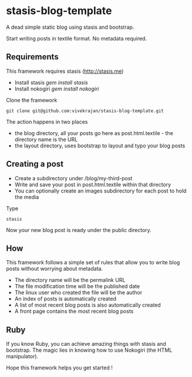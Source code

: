 stasis-blog-template
====================

A dead simple static blog using stasis and bootstrap.

Start writing posts in textile format. No metadata required. 


Requirements
------------

This framework requires stasis (http://stasis.me)

* Install stasis _gem install stasis_
* Install nokogiri _gem install nokogiri_



Clone the framework

    git clone git@github.com:vivekrajan/stasis-blog-template.git 
  
The action happens in two places

* the blog directory, all your posts go here as post.html.textile - the directory name is the URL
* the layout directory, uses bootstrap to layout and typo your blog posts

Creating a post
----------------

- Create a subdirectory under /blog/my-third-post
- Write and save your post in post.html.textile within that directory
- You can optionally create an images subdirectory for each post to hold the media

Type 

    stasis

Now your new blog post is ready under the public directory. 

How
----

This framework follows a simple set of rules that allow you to write blog posts without worrying about metadata.

- The directory name will be the permalink URL
- The file modification time will be the published date
- The linux user who created the file will be the author
- An index of posts is automatically created
- A list of most recent blog posts is also automatically created
- A front page contains the most recent blog posts

Ruby
----
If you know Ruby, you can achieve amazing things with stasis and bootstrap. 
The magic lies in knowing how to use Nokogiri (the HTML manipulator).

Hope this framework helps you get started !




